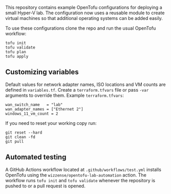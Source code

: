 This repository contains example OpenTofu configurations for deploying a small
Hyper-V lab.  The configuration now uses a reusable module to create virtual
machines so that additional operating systems can be added easily.

To use these configurations clone the repo and run the usual OpenTofu
workflow:

```
tofu init
tofu validate
tofu plan
tofu apply
```

## Customizing variables

Default values for network adapter names, ISO locations and VM counts are
defined in `variables.tf`.  Create a `terraform.tfvars` file or pass `-var`
arguments to override them.  Example `terraform.tfvars`:

```hcl
wan_switch_name   = "lab"
wan_adapter_names = ["Ethernet 2"]
windows_11_vm_count = 2
```

If you need to reset your working copy run:

```
git reset --hard
git clean -fd
git pull
```

## Automated testing

A GitHub Actions workflow located at `.github/workflows/test.yml` installs
OpenTofu using the `wizzense/opentofu-lab-automation` action. The workflow
runs `tofu init` and `tofu validate` whenever the repository is pushed to or a
pull request is opened.


